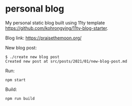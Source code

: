 # personal blog
My personal static blog built using 11ty template https://github.com/kohrongying/11ty-blog-starter.

Blog link: https://praisethemoon.org/


New blog post:
```
$ ./create new blog post
Created new post at src/posts/2021/01/new-blog-post.md
```

Run:
```
npm start
```

Build:
```
npm run build
```